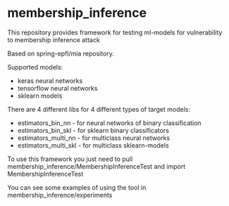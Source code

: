 # membership_inference
This repository provides framework for testing ml-models for vulnerability to membership inference attack

Based on spring-epfl/mia repository.

Supported models:
- keras neural networks
- tensorflow neural networks
- sklearn models

There are 4 different libs for 4 different types of target models:
- estimators_bin_nn - for neural networks of binary classification
- estimators_bin_skl - for sklearn binary classificators
- estimators_multi_nn - for multiclass neural networks
- estimators_multi_skl - for multiclass sklearn-models

To use this framework you just need to pull membership_inference/MembershipInferenceTest and import MembershipInferenceTest

You can see some examples of using the tool in membership_inference/experiments
